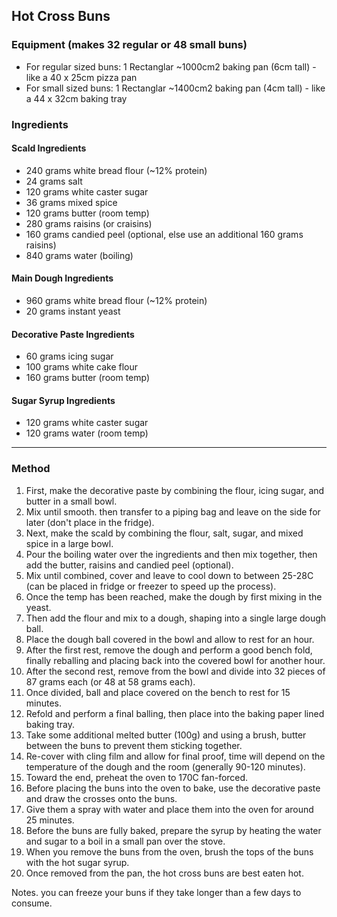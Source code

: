 ## Hot Cross Buns

### Equipment (makes 32 regular or 48 small buns)

* For regular sized buns: 1 Rectanglar ~1000cm2 baking pan (6cm tall) - like a 40 x 25cm pizza pan
* For small sized buns: 1 Rectanglar ~1400cm2 baking pan (4cm tall) - like a 44 x 32cm baking tray


### Ingredients

#### Scald Ingredients

* 240 grams white bread flour (~12% protein)
* 24 grams salt
* 120 grams white caster sugar
* 36 grams mixed spice
* 120 grams butter (room temp)
* 280 grams raisins (or craisins)
* 160 grams candied peel (optional, else use an additional 160 grams raisins)
* 840 grams water (boiling)

#### Main Dough Ingredients

* 960 grams white bread flour (~12% protein)
* 20 grams instant yeast

#### Decorative Paste Ingredients

* 60 grams icing sugar
* 100 grams white cake flour
* 160 grams butter (room temp)

#### Sugar Syrup Ingredients

* 120 grams white caster sugar
* 120 grams water (room temp)

---

### Method

1. First, make the decorative paste by combining the flour, icing sugar, and butter in a small bowl.
1. Mix until smooth. then transfer to a piping bag and leave on the side for later (don't place in the fridge).
1. Next, make the scald by combining the flour, salt, sugar, and mixed spice in a large bowl.
1. Pour the boiling water over the ingredients and then mix together, then add the butter, raisins and candied peel (optional).
1. Mix until combined, cover and leave to cool down to between 25-28C (can be placed in fridge or freezer to speed up the process).
1. Once the temp has been reached, make the dough by first mixing in the yeast.
1. Then add the flour and mix to a dough, shaping into a single large dough ball.
1. Place the dough ball covered in the bowl and allow to rest for an hour.
1. After the first rest, remove the dough and perform a good bench fold, finally reballing and placing back into the covered bowl for another hour.
1. After the second rest, remove from the bowl and divide into 32 pieces of 87 grams each (or 48 at 58 grams each).
1. Once divided, ball and place covered on the bench to rest for 15 minutes.
1. Refold and perform a final balling, then place into the baking paper lined baking tray.
1. Take some additional melted butter (100g) and using a brush, butter between the buns to prevent them sticking together.
1. Re-cover with cling film and allow for final proof, time will depend on the temperature of the dough and the room (generally 90-120 minutes).
1. Toward the end, preheat the oven to 170C fan-forced.
1. Before placing the buns into the oven to bake, use the decorative paste and draw the crosses onto the buns.
1. Give them a spray with water and place them into the oven for around 25 minutes.
1. Before the buns are fully baked, prepare the syrup by heating the water and sugar to a boil in a small pan over the stove.
1. When you remove the buns from the oven, brush the tops of the buns with the hot sugar syrup.
1. Once removed from the pan, the hot cross buns are best eaten hot.


Notes. you can freeze your buns if they take longer than a few days to consume.
